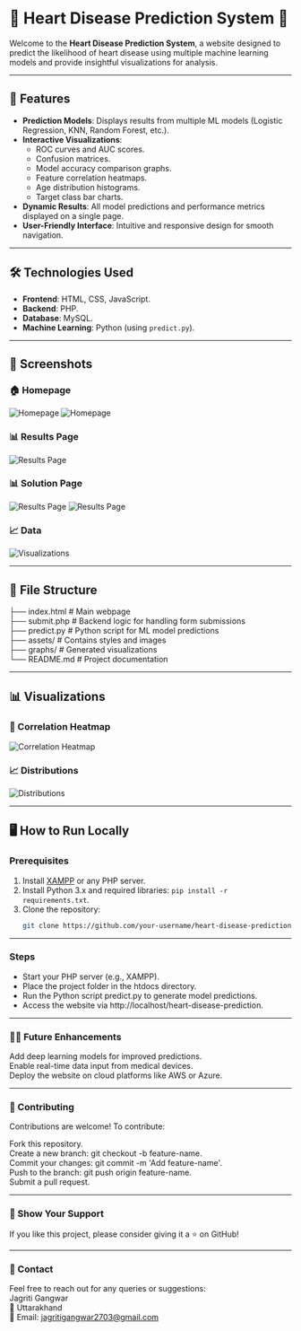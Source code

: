 # 🌟 Heart Disease Prediction System 🌟

Welcome to the **Heart Disease Prediction System**, a website designed to predict the likelihood of heart disease using multiple machine learning models and provide insightful visualizations for analysis.

---

## 🚀 Features

- **Prediction Models**: Displays results from multiple ML models (Logistic Regression, KNN, Random Forest, etc.).
- **Interactive Visualizations**:
  - ROC curves and AUC scores.
  - Confusion matrices.
  - Model accuracy comparison graphs.
  - Feature correlation heatmaps.
  - Age distribution histograms.
  - Target class bar charts.
- **Dynamic Results**: All model predictions and performance metrics displayed on a single page.
- **User-Friendly Interface**: Intuitive and responsive design for smooth navigation.

---

## 🛠️ Technologies Used

- **Frontend**: HTML, CSS, JavaScript.
- **Backend**: PHP.
- **Database**: MySQL.
- **Machine Learning**: Python (using `predict.py`).

---

## 📸 Screenshots

### 🏠 Homepage
![Homepage](Screenshots/Homepage1.png "Homepage Screenshot")
![Homepage](Screenshots/Homepage2.png "Homepage Screenshot")

### 📊 Results Page
![Results Page](Screenshots/Result.png "Results Page Screenshot")

### 📊 Solution Page
![Results Page](Screenshots/Solution1.png "Results Page Screenshot")
![Results Page](Screenshots/Solution2.png "Results Page Screenshot")

### 📈 Data
![Visualizations](Screenshots/Data.png "Visualizations Screenshot")

---

## 📂 File Structure

├── index.html # Main webpage   
├── submit.php # Backend logic for handling form submissions   
├── predict.py # Python script for ML model predictions   
├── assets/ # Contains styles and images   
├── graphs/ # Generated visualizations   
└── README.md # Project documentation  

---

## 📊 Visualizations

### 🧮 Correlation Heatmap
![Correlation Heatmap](Graphs/correlation_matrix.png "Correlation Heatmap")

### 📈 Distributions
![Distributions](Graphs/heart_disease_distributions.png)

---

## 🖥️ How to Run Locally

### Prerequisites
1. Install [XAMPP](https://www.apachefriends.org/index.html) or any PHP server.
2. Install Python 3.x and required libraries: `pip install -r requirements.txt`.
3. Clone the repository:
   ```bash
   git clone https://github.com/your-username/heart-disease-prediction.git

---
   
### Steps

- Start your PHP server (e.g., XAMPP).  
- Place the project folder in the htdocs directory.  
- Run the Python script predict.py to generate model predictions.  
- Access the website via http://localhost/heart-disease-prediction.  

---

### 🧑‍💻 Future Enhancements
Add deep learning models for improved predictions.  
Enable real-time data input from medical devices.  
Deploy the website on cloud platforms like AWS or Azure.  

---

### 🤝 Contributing
Contributions are welcome! To contribute:  

Fork this repository.  
Create a new branch: git checkout -b feature-name.  
Commit your changes: git commit -m 'Add feature-name'.  
Push to the branch: git push origin feature-name.  
Submit a pull request.  

---

### 🌟 Show Your Support
If you like this project, please consider giving it a ⭐️ on GitHub!

---

### 📧 Contact
Feel free to reach out for any queries or suggestions:  
Jagriti Gangwar  
📍 Uttarakhand  
📧 Email: jagritigangwar2703@gmail.com  
